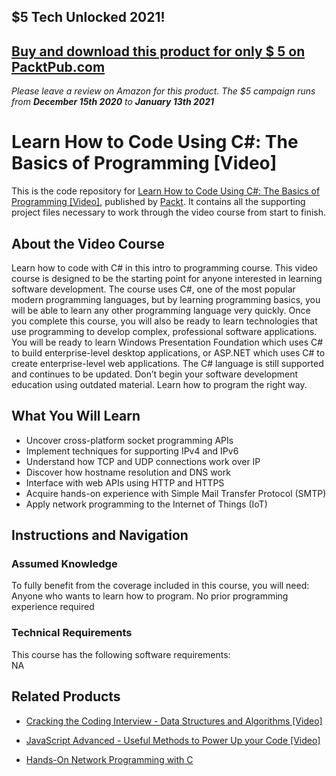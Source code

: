 ## $5 Tech Unlocked 2021!
[Buy and download this product for only $ 5 on PacktPub.com](https://www.packtpub.com/)
-----
*Please leave a review on Amazon for this product. The $5 campaign         runs from __December 15th 2020__ to __January 13th 2021__*

# Learn How to Code Using C#: The Basics of Programming [Video]
This is the code repository for [Learn How to Code Using C#: The Basics of Programming [Video]](https://www.packtpub.com/networking-and-servers/hands-network-programming-c?utm_source=github&utm_medium=repository&utm_campaign=9781789349863), published by [Packt](https://www.packtpub.com/?utm_source=github). It contains all the supporting project files necessary to work through the video course from start to finish.
## About the Video Course
Learn how to code with C# in this intro to programming course. This video course is designed to be the starting point for anyone interested in learning software development. The course uses C#, one of the most popular modern programming languages, but by learning programming basics, you will be able to learn any other programming language very quickly. Once you complete this course, you will also be ready to learn technologies that use programming to develop complex, professional software applications. You will be ready to learn Windows Presentation Foundation which uses C# to build enterprise-level desktop applications, or ASP.NET which uses C# to create enterprise-level web applications. The C# language is still supported and continues to be updated. Don’t begin your software development education using outdated material. Learn how to program the right way.

<H2>What You Will Learn</H2>
<DIV class=book-info-will-learn-text>
<UL>
<LI>Uncover cross-platform socket programming APIs 
<LI>Implement techniques for supporting IPv4 and IPv6 
<LI>Understand how TCP and UDP connections work over IP 
<LI>Discover how hostname resolution and DNS work 
<LI>Interface with web APIs using HTTP and HTTPS 
<LI>Acquire hands-on experience with Simple Mail Transfer Protocol (SMTP) 
<LI>Apply network programming to the Internet of Things (IoT) </LI></UL></DIV>

## Instructions and Navigation
### Assumed Knowledge
To fully benefit from the coverage included in this course, you will need:<br/>
Anyone who wants to learn how to program. No prior programming experience required
### Technical Requirements
This course has the following software requirements:<br/>
NA

## Related Products
* [Cracking the Coding Interview - Data Structures and Algorithms [Video]](https://www.packtpub.com/networking-and-servers/hands-network-programming-c?utm_source=github&utm_medium=repository&utm_campaign=9781789349863)

* [JavaScript Advanced - Useful Methods to Power Up your Code [Video]](https://www.packtpub.com/networking-and-servers/hands-network-programming-c?utm_source=github&utm_medium=repository&utm_campaign=9781789349863)

* [Hands-On Network Programming with C](https://www.packtpub.com/networking-and-servers/hands-network-programming-c?utm_source=github&utm_medium=repository&utm_campaign=9781789349863)

